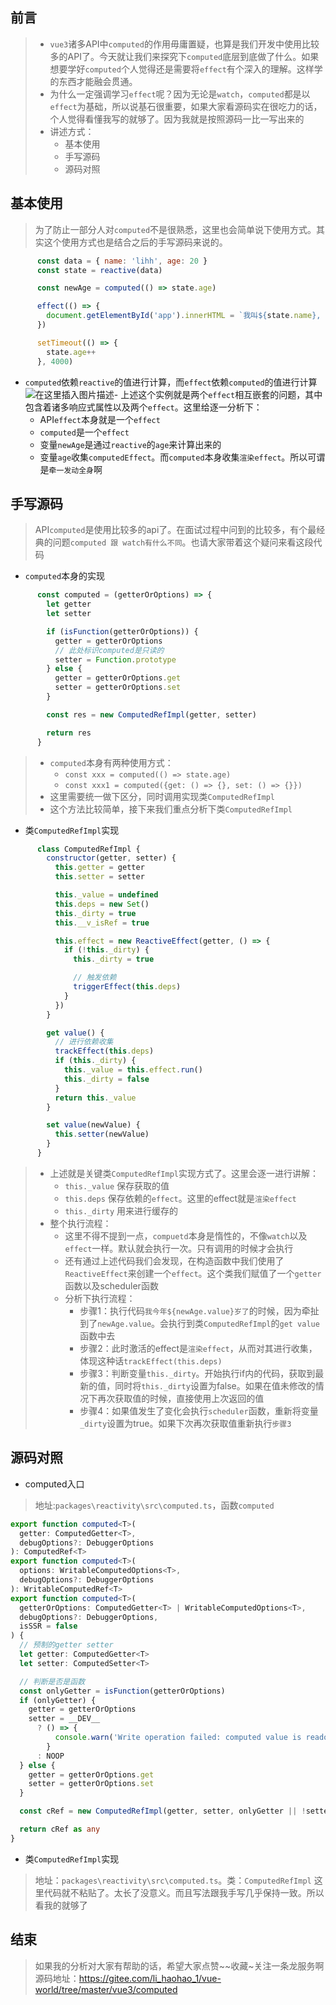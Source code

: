 ## 前言
> - `vue3`诸多API中`computed`的作用毋庸置疑，也算是我们开发中使用比较多的API了。今天就让我们来探究下`computed`底层到底做了什么。如果想要学好`computed`个人觉得还是需要将`effect`有个深入的理解。这样学的东西才能融会贯通。
> - 为什么一定强调学习`effect`呢？因为无论是`watch`，`computed`都是以`effect`为基础，所以说基石很重要，如果大家看源码实在很吃力的话，个人觉得看懂我写的就够了。因为我就是按照源码一比一写出来的
> - 讲述方式：
> 	- 基本使用
> 	- 手写源码
> 	- 源码对照
## 基本使用
>  为了防止一部分人对`computed`不是很熟悉，这里也会简单说下使用方式。其实这个使用方式也是结合之后的手写源码来说的。
```js
      const data = { name: 'lihh', age: 20 }
      const state = reactive(data)

      const newAge = computed(() => state.age)

      effect(() => {
        document.getElementById('app').innerHTML = `我叫${state.name}, 我今年${newAge.value}岁了`
      })

      setTimeout(() => {
        state.age++
      }, 4000)
```
- `computed`依赖`reactive`的值进行计算，而`effect`依赖`computed`的值进行计算
![在这里插入图片描述](https://img-blog.csdnimg.cn/c6839b35dfbb4890930cb0e4d5485e1f.png)- 上述这个实例就是两个`effect`相互嵌套的问题，其中包含着诸多响应式属性以及两个`effect`。这里给逐一分析下：
	- API`effect`本身就是一个`effect`
	- `computed`是一个`effect`
	- 变量`newAge`是通过`reactive`的`age`来计算出来的
	- 变量`age`收集`computedEffect`。而`computed`本身收集`渲染effect`。所以可谓是`牵一发动全身`啊

## 手写源码
> API`computed`是使用比较多的api了。在面试过程中问到的比较多，有个最经典的问题`computed 跟 watch有什么不同`。也请大家带着这个疑问来看这段代码
- `computed`本身的实现
```ts
      const computed = (getterOrOptions) => {
        let getter
        let setter

        if (isFunction(getterOrOptions)) {
          getter = getterOrOptions
          // 此处标识computed是只读的
          setter = Function.prototype
        } else {
          getter = getterOrOptions.get
          setter = getterOrOptions.set
        }

        const res = new ComputedRefImpl(getter, setter)

        return res
      }
```
> - `computed`本身有两种使用方式：
> 	- `const xxx = computed(() => state.age)` 
> 	- `const xxx1 = computed({get: () => {}, set: () => {}})`
> - 这里需要统一做下区分，同时调用实现类`ComputedRefImpl`
> - 这个方法比较简单，接下来我们重点分析下类`ComputedRefImpl`
- 类`ComputedRefImpl`实现
```js
      class ComputedRefImpl {
        constructor(getter, setter) {
          this.getter = getter
          this.setter = setter

          this._value = undefined
          this.deps = new Set()
          this._dirty = true
          this.__v_isRef = true

          this.effect = new ReactiveEffect(getter, () => {
            if (!this._dirty) {
              this._dirty = true

              // 触发依赖
              triggerEffect(this.deps)
            }
          })
        }

        get value() {
          // 进行依赖收集
          trackEffect(this.deps)
          if (this._dirty) {
            this._value = this.effect.run()
            this._dirty = false
          }
          return this._value
        }

        set value(newValue) {
          this.setter(newValue)
        }
      }
```
> - 上述就是关键类`ComputedRefImpl`实现方式了。这里会逐一进行讲解：
> 	- `this._value` 保存获取的值
> 	- `this.deps` 保存依赖的`effect`。这里的effect就是`渲染effect`
> 	- `this._dirty` 用来进行缓存的
> - 整个执行流程：
> 	- 这里不得不提到一点，`compuetd`本身是惰性的，不像`watch`以及`effect`一样。默认就会执行一次。只有调用的时候才会执行
> 	- 还有通过上述代码我们会发现，在构造函数中我们使用了`ReactiveEffect`来创建一个`effect`。这个类我们赋值了一个`getter`函数以及scheduler函数
> 	- 分析下执行流程：
> 		- 步骤1：执行代码`我今年${newAge.value}岁了`的时候，因为牵扯到了`newAge.value`。会执行到类`ComputedRefImpl`的`get value`函数中去
> 		- 步骤2：此时激活的effect是`渲染effect`，从而对其进行收集，体现这种话`trackEffect(this.deps)`
> 		- 步骤3：判断变量`this._dirty`。开始执行if内的代码，获取到最新的值，同时将`this._dirty`设置为false。如果在值未修改的情况下再次获取值的时候，直接使用上次返回的值
> 		- 步骤4：如果值发生了变化会执行`scheduler`函数，重新将变量`_dirty`设置为true。如果下次再次获取值重新执行`步骤3`

## 源码对照
- computed入口
> 地址:`packages\reactivity\src\computed.ts`，函数`computed`
```ts
export function computed<T>(
  getter: ComputedGetter<T>,
  debugOptions?: DebuggerOptions
): ComputedRef<T>
export function computed<T>(
  options: WritableComputedOptions<T>,
  debugOptions?: DebuggerOptions
): WritableComputedRef<T>
export function computed<T>(
  getterOrOptions: ComputedGetter<T> | WritableComputedOptions<T>,
  debugOptions?: DebuggerOptions,
  isSSR = false
) {
  // 预制的getter setter
  let getter: ComputedGetter<T>
  let setter: ComputedSetter<T>

  // 判断是否是函数
  const onlyGetter = isFunction(getterOrOptions)
  if (onlyGetter) {
    getter = getterOrOptions
    setter = __DEV__
      ? () => {
          console.warn('Write operation failed: computed value is readonly')
        }
      : NOOP
  } else {
    getter = getterOrOptions.get
    setter = getterOrOptions.set
  }

  const cRef = new ComputedRefImpl(getter, setter, onlyGetter || !setter, isSSR)

  return cRef as any
}
```
- 类`ComputedRefImpl`实现
> 地址：`packages\reactivity\src\computed.ts`。类：`ComputedRefImpl`
> 这里代码就不粘贴了。太长了没意义。而且写法跟我手写几乎保持一致。所以看我的就够了
## 结束
> 如果我的分析对大家有帮助的话，希望大家点赞~~收藏~关注一条龙服务啊
> 源码地址：https://gitee.com/li_haohao_1/vue-world/tree/master/vue3/computed
